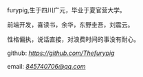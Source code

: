 furypig,生于四川广元，毕业于夏官营大学。

前端开发，喜读书，余华，东野圭吾，刘震云。

性格偏执，说话直接，对浪费时间的事没有耐心。

github: *https://github.com/Thefurypig*

email: *845740706@qq.com*